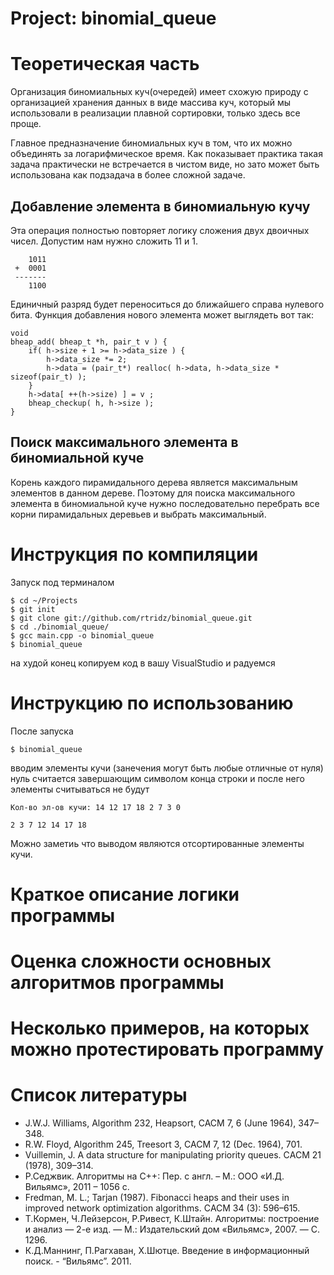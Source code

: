 Project: binomial_queue
==============

# Теоретическая часть #

Организация биномиальных куч(очередей) имеет схожую природу с организацией хранения данных в виде массива куч, который мы использовали в реализации плавной сортировки, только здесь все проще. 

Главное предназначение биномиальных куч в том, что их можно объединять за логарифмическое время. Как показывает практика такая задача практически не встречается в чистом виде, но зато может быть использована как подзадача в более сложной задаче. 

## Добавление элемента в биномиальную кучу ##
Эта операция полностью повторяет логику сложения двух двоичных чисел. Допустим нам нужно сложить 11 и 1.

        1011 
     +  0001  
     -------  
        1100

Единичный разряд будет переноситься до ближайшего справа нулевого бита. Функция добавления нового элемента может выглядеть вот так:

~~~
void
bheap_add( bheap_t *h, pair_t v ) {
    if( h->size + 1 >= h->data_size ) {
        h->data_size *= 2;
        h->data = (pair_t*) realloc( h->data, h->data_size * sizeof(pair_t) );
    }
    h->data[ ++(h->size) ] = v ;
    bheap_checkup( h, h->size );
}
~~~

## Поиск максимального элемента в биномиальной куче ##
Корень каждого пирамидального дерева является максимальным элементов в данном дереве. Поэтому для поиска максимального элемента в биномиальной куче нужно последовательно перебрать все корни пирамидальных деревьев и выбрать максимальный. 


# Инструкция по компиляции #

Запуск под терминалом
~~~
$ cd ~/Projects
$ git init
$ git clone git://github.com/rtridz/binomial_queue.git
$ cd ./binomial_queue/
$ gcc main.cpp -o binomial_queue
$ binomial_queue
~~~
на худой конец копируем код в вашу VisualStudio и радуемся

# Инструкцию по использованию #

После запуска
~~~
$ binomial_queue
~~~
вводим элементы кучи (занечения могут быть любые отличные от нуля)
нуль считается завершающим символом конца строки и после него элементы считываться не будут

~~~
Кол-во эл-ов кучи: 14 12 17 18 2 7 3 0

2 3 7 12 14 17 18 
~~~

Можно заметиь что выводом являются отсортированные элементы кучи.

# Краткое описание логики программы #
# Оценка сложности основных алгоритмов программы #
# Несколько примеров, на которых можно протестировать программу #



# Список литературы #

* J.W.J. Williams, Algorithm 232, Heapsort, CACM 7, 6 (June 1964), 347–348.
* R.W. Floyd, Algorithm 245, Treesort 3, CACM 7, 12 (Dec. 1964), 701.
* Vuillemin, J. A data structure for manipulating priority queues. СACM 21 (1978), 309–314.
* Р.Седжвик. Алгоритмы на С++: Пер. с англ. – М.: ООО «И.Д. Вильямс», 2011 – 1056 с.
* Fredman, M. L.; Tarjan (1987). Fibonacci heaps and their uses in improved network optimization algorithms. СACM 34 (3): 596–615.
* Т.Кормен, Ч.Лейзерсон, Р.Ривест, К.Штайн. Алгоритмы: построение и анализ — 2-е изд. — М.: Издательский дом «Вильямс», 2007. — С. 1296.
* К.Д.Маннинг, П.Рагхаван, Х.Шютце. Введение в информационный поиск. - “Вильямс”. 2011.
